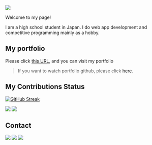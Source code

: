 ![](https://capsule-render.vercel.app/api?type=waving&height=300&color=gradient&text=Hey👋%20I'm%20zuk246.&reversal=true&fontColor=fff&fontSize=70&animation=fadeIn&rotate=0)

Welcome to my page!

I am a high school student in Japan.
I do web app development and competitive programming mainly as a hobby. 

## My portfolio

Please click [this URL](https://zuk246.net/), and you can visit my portfolio

> If you want to watch portfolio github, please click [here](https://github.com/zuk246/portfolio).

## My Contributions Status

[![GitHub Streak](https://streak-stats.demolab.com?user=zuk246&theme=dark&hide_border=true&card_width=500)](https://git.io/streak-stats)

<div>
<img src='http://github-profile-summary-cards.vercel.app/api/cards/most-commit-language?username=zuk246&theme=github_dark' />
<img src='http://github-profile-summary-cards.vercel.app/api/cards/productive-time?username=zuk246&theme=github_dark&utcOffset=9' />
</div>

## Contact

[<img src="https://img.shields.io/badge/GitHub-181717.svg?logo=github&style=for-the-badge" />](https://github.com/zuk246)
[<img src="https://img.shields.io/badge/Twitter-fff.svg?logo=twitter&style=for-the-badge" />](https://twitter.com/zuk246)
[<img src="https://img.shields.io/badge/Zenn-fff.svg?logo=zenn&style=for-the-badge" />](https://zenn.dev/iizuka0000)
